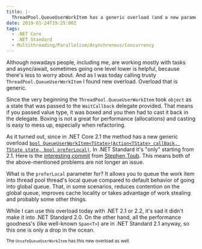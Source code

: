 ```yaml
---
title: |-
  ThreadPool.QueueUserWorkItem has a generic overload (and a new parameter)
date: 2019-01-24T19:25:00Z
tags:
  - .NET Core
  - .NET Standard
  - Multithreading/Parallelism/Asynchronous/Concurrency
---
```

Although nowadays people, including me, are working mostly with tasks and async/await, sometimes going one level lower is helpful, because there's less to worry about. And as I was today calling trusty `ThreadPool.QueueUserWorkItem` I found new overload. Overload that is generic.

<!-- excerpt -->

Since the very beginning the `ThreadPool.QueueUserWorkItem` took `object` as a state that was passed to the `WaitCallback` delegate provided. That means if you passed value type, it was boxed and you then had to cast it back in the delegate. Boxing is not a great for performance (allocations) and casting is easy to mess up, especially when refactoring.

As it turned out, since in .NET Core 2.1 the method has a new generic overload [`bool QueueUserWorkItem<TState>(Action<TState> callBack, TState state, bool preferLocal)`][3]. In .NET Standard it's "only" starting from 2.1. Here is the [interesting commit][1] from [Stephen Toub][2]. This means both of the above-mentioned problems are not longer an issue. 

What is the `preferLocal` parameter for? It allows you to queue the work item into thread pool thread's local queue compared to default behavior of going into global queue. That, in some scenarios, reduces contention on the global queue, improves cache locality or takes advantage of work stealing and probably some other things.

While I can use this overload today with .NET 2.1 or 2.2, it's sad it didn't make it into .NET Standard 2.0. On the other hand, all the performance goodness's (like well-known `Span<T>`) are in .NET Standard 2.1 anyway, so this one is only a drop in the ocean.

<small>The `UnsafeQueueUserWorkItem` has this new overload as well.</small>

[1]: https://github.com/dotnet/coreclr/pull/16570/commits/19f1317c42133f8cfa19aebc19b29bf83426b2c2
[2]: https://github.com/stephentoub
[3]: https://docs.microsoft.com/en-us/dotnet/api/system.threading.threadpool.queueuserworkitem?view=netcore-2.2#System_Threading_ThreadPool_QueueUserWorkItem__1_System_Action___0____0_System_Boolean_
